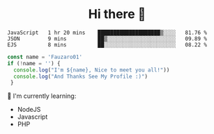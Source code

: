 <h1  align='center'> Hi there 👋 </h1>

<p align='center'> </p>

<!--START_SECTION:waka-->
```text
JavaScript   1 hr 20 mins    ████████████████████▒░░░░   81.76 % 
JSON         9 mins          ██▒░░░░░░░░░░░░░░░░░░░░░░   09.89 % 
EJS          8 mins          ██░░░░░░░░░░░░░░░░░░░░░░░   08.22 % 
```
<!--END_SECTION:waka-->

```javascript
const name = 'Fauzaro01'
if (!name = '') {
  console.log("I'm ${name}, Nice to meet you all!"))
  console.log("And Thanks See My Profile :)")
 }
```

:page_with_curl: I'm currently learning:
- NodeJS
- Javascript
- PHP

